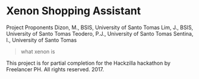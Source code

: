 # Xenon Shopping Assistant

Project Proponents
Dizon, M., BSIS, University of Santo Tomas
Lim, J., BSIS, University of Santo Tomas
Teodero, P.J., University of Santo Tomas
Sentina, I., University of Santo Tomas

>what xenon is

This project is for partial completion for the Hackzilla hackathon by Freelancer PH. All rights reserved. 2017.

